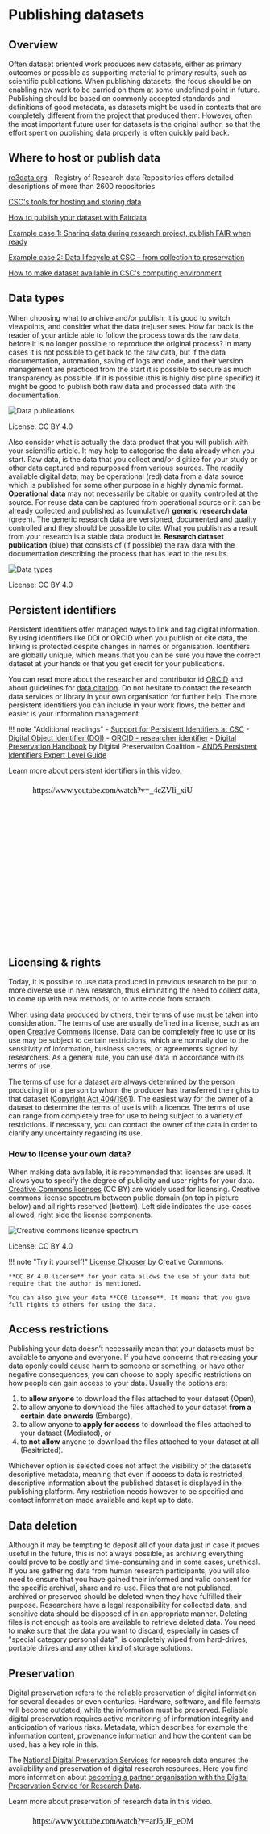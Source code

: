 # Publishing datasets

<a name="header1"></a>

## Overview

Often dataset oriented work produces new datasets, either as primary outcomes or possible as supporting material to primary results, such as scientific publications. When publishing datasets, the focus should be on enabling new work to be carried on them at some undefined point in future. Publishing should be based on commonly accepted standards and definitions of good metadata, as datasets might be used in contexts that are completely different from the project that produced them. However, often the most important future user for datasets is the original author, so that the effort spent on publishing data properly is often quickly paid back.

## Where to host or publish data

[re3data.org](https://www.re3data.org/) - Registry of Research data Repositories offers detailed descriptions of more than 2600 repositories

[CSC's tools for hosting and storing data](https://research.csc.fi/en/service-catalog#store)

[How to publish your dataset with Fairdata](https://www.fairdata.fi/en/user-guides/fairdata-quick-guide/)

[Example case 1: Sharing data during research project, publish FAIR when ready](https://research.csc.fi/example-case-1)

[Example case 2: Data lifecycle at CSC – from collection to preservation](https://research.csc.fi/example-case-2)

[How to make dataset available in CSC's computing environment](https://research.csc.fi/en/gis_data_in_csc_computing_env)

<a name="header2"></a>

## Data types

When choosing what to archive and/or publish, it is good to switch viewpoints, and consider what the data (re)user sees. How far back is the reader of your article able to follow the process towards the raw data, before it is no longer possible to reproduce the original process? In many cases it is not possible to get back to the raw data, but if the data documentation, automation, saving of logs and code, and their version management are practiced from the start it is possible to secure as much transparency as possible. If it is possible (this is highly discipline specific) it might be good to publish both raw data and processed data with the documentation.

![Data publications](../../img/data-publications.png "Data types from the author's and the reader's viewpoints")

License: CC BY 4.0

Also consider what is actually the data product that you will publish with your scientific article. It may help to categorise the data already when you start. Raw data, is the data that you collect and/or digitize for your study or other data captured and repurposed from various sources. The readily available digital data, may be operational (red) data from a data source which is published for some other purpose in a highly dynamic format. **Operational data** may not necessarily be citable or quality controlled at the source. For reuse data can be captured from operational source or it can be already collected and published as (cumulative/) **generic research data** (green). The generic research data are versioned, documented and quality controlled and they should be possible to cite. What you publish as a result from your research is a stable data product ie. **Research dataset publication** (blue) that consists of (if possible) the raw data with the documentation describing the process that has lead to the results.   

![Data types](../../img/data_types.png "Operational data, generic research data and research dataset publication")

License: CC BY 4.0

<a name="header3"></a>

## Persistent identifiers

Persistent identifiers offer managed ways to link and tag digital information. By using identifiers like DOI or ORCID when you publish or cite data, the linking is protected despite changes in names or organisation. Identifiers are globally unique, which means that you can be sure you have the correct dataset at your hands or that you get credit for your publications.

You can read more about the researcher and contributor id [ORCID](https://researcheridentifier.fi/) and about guidelines for [data citation](https://www.fcrd.fi/). Do not hesitate to contact the research data services or library in your own organisation for further help. The more persistent identifiers you can include in your work flows, the better and easier is your information management.

!!! note "Additional readings"
    - [Support for Persistent Identifiers at CSC](https://research.csc.fi/support-for-persistent-identifiers)
    - [Digital Object Identifier (DOI)](https://www.doi.org/)
    - [ORCID - researcher identifier](https://researcheridentifier.fi/)
    - [Digital Preservation Handbook](https://www.dpconline.org/handbook/technical-solutions-and-tools/persistent-identifiers) by Digital Preservation Coalition
    - [ANDS Persistent Identifiers Expert Level Guide](https://www.ands.org.au/guides/persistent-identifiers-expert)

Learn more about persistent identifiers in this video.

<figure class="video_container">
<iframe width="560" height="315" srcdoc="https://www.youtube.com/watch?v=_4cZVli_xiU" frameborder="0" allow="accelerometer; autoplay; encrypted-media; gyroscope; picture-in-picture" allowfullscreen></iframe>
</figure>


<a name="header4"></a>

## Licensing & rights

Today, it is possible to use data produced in previous research to be put to more diverse use in new research, thus eliminating the need to collect data, to come up with new methods, or to write code from scratch.

When using data produced by others, their terms of use must be taken into consideration. The terms of use are usually defined in a license, such as an open [Creative Commons](https://creativecommons.org/licenses/) license. Data can be completely free to use or its use may be subject to certain restrictions, which are normally due to the sensitivity of information, business secrets, or agreements signed by researchers. As a general rule, you can use data in accordance with its terms of use.

The terms of use for a dataset are always determined by the person producing it or a person to whom the producer has transferred the rights to that dataset ([Copyright Act 404/1961](http://www.finlex.fi/en/laki/kaannokset/1961/en19610404.pdf)). The easiest way for the owner of a dataset to determine the terms of use is with a licence. The terms of use can range from completely free for use to being subject to a variety of restrictions. If necessary, you can contact the owner of the data in order to clarify any uncertainty regarding its use.

### How to license your own data?

When making data available, it is recommended that licenses are used. It allows you to specify the degree of publicity and user rights for your data. [Creative Commons licenses](https://creativecommons.org/licenses/) (CC BY) are widely used for licensing. Creative commons license spectrum between public domain (on top in picture below) and all rights reserved (bottom). Left side indicates the use-cases allowed, right side the license components.

![Creative commons license spectrum](../../img/Creative_commons_license_spectrum.png "Creative commons license spectrum")

License: CC BY 4.0

!!! note "Try it yourself!"
    [License Chooser](https://creativecommons.org/choose/) by Creative Commons.
    
    **CC BY 4.0 license** for your data allows the use of your data but require that the author is mentioned. 
    
    You can also give your data **CC0 license**. It means that you give full rights to others for using the data. 


<a name="header5"></a>

## Access restrictions

Publishing your data doesn’t necessarily mean that your datasets must be available to anyone and everyone. If you have concerns that releasing your data openly could cause harm to someone or something, or have other negative consequences, you can choose to apply specific restrictions on how people can gain access to your data. Usually the options are:

1. to **allow anyone** to download the files attached to your dataset (Open),
1. to allow anyone to download the files attached to your dataset **from a certain date onwards** (Embargo),
1. to allow anyone to **apply for access** to download the files attached to your dataset (Mediated), or
1. to **not allow** anyone to download the files attached to your dataset at all (Resitricted).  

Whichever option is selected does not affect the visibility of the dataset’s descriptive metadata, meaning that even if access to data is restricted, descriptive information about the published dataset is displayed in the publishing platform. Any restriction needs however to be specified and contact information made available and kept up to date.

<a name="header6"></a>

## Data deletion

Although it may be tempting to deposit all of your data just in case it proves useful in the future, this is not always possible, as archiving everything could prove to be costly and time-consuming and in some cases, unethical. If you are gathering data from human research participants, you will also need to ensure that you have gained their informed and valid consent for the specific archival, share and re-use. Files that are not published, archived or preserved should be deleted when they have fulfilled their purpose. Researchers have a legal responsibility for collected data, and sensitive data should be disposed of in an appropriate manner. Deleting files is not enough as tools are available to retrieve deleted data. You need to make sure that the data you want to discard, especially in cases of "special category personal data", is completely wiped from hard-drives, portable drives and any other kind of storage solutions.  

<a name="header7"></a>

## Preservation

Digital preservation refers to the reliable preservation of digital information for several decades or even centuries. Hardware, software, and file formats will become outdated, while the information must be preserved. Reliable digital preservation requires active monitoring of information integrity and anticipation of various risks. Metadata, which describes for example the information content, provenance information and how the content can be used, has a key role in this.

The [National Digital Preservation Services](http://digitalpreservation.fi/en) for research data ensures the availability and preservation of digital research resources. Here you find more information about [becoming a partner organisation with the Digital Preservation Service for Research Data](https://www.fairdata.fi/en/dps-organisations/).

Learn more about preservation of research data in this video.

<figure class="video_container">
<iframe width="560" height="315" srcdoc="https://www.youtube.com/watch?v=arJ5jJP_eOM" frameborder="0" allow="accelerometer; autoplay; encrypted-media; gyroscope; picture-in-picture" allowfullscreen></iframe>
</figure>
